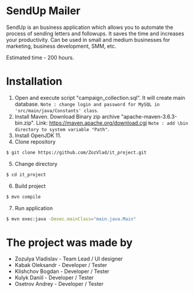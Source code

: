 # SendUp Mailer
SendUp is an business application which allows you to automate the process of sending letters and followups. It saves the time and increases your productivity. Can be used in small and medium businesses for marketing, business development, SMM, etc.

Estimated time - 200 hours.

# Installation

1) Open and execute script "campaign_collection.sql". It will create main database.
`Note : change login and password for MySQL in 'src/main/java/Constants' class`.
2) Install Maven. Download Binary zip archive "apache-maven-3.6.3-bin.zip".
Link: https://maven.apache.org/download.cgi
`Note : add \bin directory to system variable "Path"`.
3) Install OpenJDK 11.
4) Clone repository
```sh
$ git clone https://github.com/ZozVlad/it_project.git
```
5) Change directory
```sh
$ cd it_project
```
6) Build project
```sh
$ mvn compile
```
7) Run application
```sh
$ mvn exec:java -Dexec.mainClass="main.java.Main"
```
# The project was made by
 - Zozulya Vladislav - Team Lead / UI designer
 - Kabak Oleksandr - Developer / Tester
 - Klishchov Bogdan - Developer / Tester
 - Kulyk Daniil - Developer / Tester
 - Osetrov Andrey - Developer / Tester
